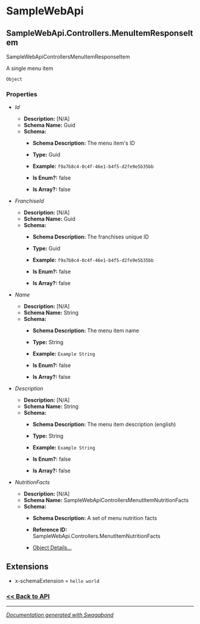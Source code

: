 
# SampleWebApi

## SampleWebApi.Controllers.MenuItemResponseItem

SampleWebApiControllersMenuItemResponseItem

A single menu item


`Object`

### Properties


* *Id*
    * **Description:** [N/A]
    * **Schema Name:** Guid
    * **Schema:** 
        * **Schema Description:** The menu item's ID
 
        * **Type:** Guid
        * **Example:** `f9a7b8c4-0c4f-46e1-b4f5-d2fe9e5b35bb`
        * **Is Enum?:** false
        * **Is Array?:** false
    

* *FranchiseId*
    * **Description:** [N/A]
    * **Schema Name:** Guid
    * **Schema:** 
        * **Schema Description:** The franchises unique ID
 
        * **Type:** Guid
        * **Example:** `f9a7b8c4-0c4f-46e1-b4f5-d2fe9e5b35bb`
        * **Is Enum?:** false
        * **Is Array?:** false
    

* *Name*
    * **Description:** [N/A]
    * **Schema Name:** String
    * **Schema:** 
        * **Schema Description:** The menu item name
 
        * **Type:** String
        * **Example:** `Example String`
        * **Is Enum?:** false
        * **Is Array?:** false
    

* *Description*
    * **Description:** [N/A]
    * **Schema Name:** String
    * **Schema:** 
        * **Schema Description:** The menu item description (english)
 
        * **Type:** String
        * **Example:** `Example String`
        * **Is Enum?:** false
        * **Is Array?:** false
    

* *NutritionFacts*
    * **Description:** [N/A]
    * **Schema Name:** SampleWebApiControllersMenutItemNutritionFacts
    * **Schema:** 
        * **Schema Description:** A set of menu nutrition facts
 
        * **Reference ID:** SampleWebApi.Controllers.MenutItemNutritionFacts
        * [Object Details...](../schema/SampleWebApiControllersMenutItemNutritionFacts.md)
    




## Extensions
* x-schemaExtension = `hello world`


### [<< Back to API](../SampleWebApi.Readme.md)

*** 

*[Documentation generated with Swagabond](https://github.com/jordanbleu/swagabond)*

